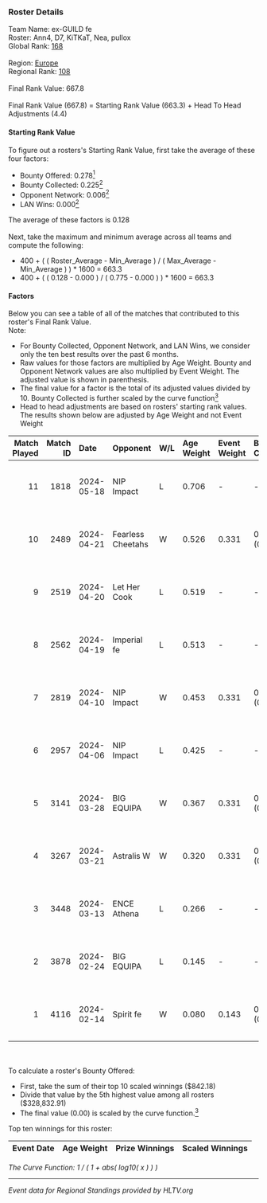 ### Roster Details<br />
Team Name: ex-GUILD fe<br />
Roster: Ann4, D7, KiTKaT, Nea, pullox<br />
Global Rank: [168](../standings_global.md)<br />
<br />
Region: [Europe]( ../standings_europe.md)<br />
Regional Rank: [108]( ../standings_europe.md)<br />
<br />
Final Rank Value:  667.8<br />
<br />
Final Rank Value (667.8) = Starting Rank Value (663.3) + Head To Head Adjustments (4.4)<br />

#### Starting Rank Value<br />
To figure out a rosters's Starting Rank Value, first take the average of these four factors:<br />
- Bounty Offered: 0.278[<sup>1</sup>](#table2)
- Bounty Collected: 0.225[<sup>2</sup>](#table1)
- Opponent Network: 0.006[<sup>2</sup>](#table1)
- LAN Wins: 0.000[<sup>2</sup>](#table1)

The average of these factors is 0.128<br />
<br />
Next, take the maximum and minimum average across all teams and compute the following:<br />
- 400 + ( ( Roster_Average - Min_Average ) / ( Max_Average - Min_Average ) ) * 1600 = 663.3
- 400 + ( ( 0.128 - 0.000 ) / ( 0.775 - 0.000 ) ) * 1600 = 663.3


#### Factors<br />
Below you can see a table of all of the matches that contributed to this roster's Final Rank Value.<br />
Note:<br />

- For Bounty Collected, Opponent Network, and LAN Wins, we consider only the ten best results over the past 6 months.
- Raw values for those factors are multiplied by Age Weight. Bounty and Opponent Network values are also multiplied by Event Weight. The adjusted value is shown in parenthesis.
- The final value for a factor is the total of its adjusted values divided by 10. Bounty Collected is further scaled by the curve function[<sup>3</sup>](#curveFunction)
- Head to head adjustments are based on rosters' starting rank values. The results shown below are adjusted by Age Weight and not Event Weight
<span id="table1"></span><br />


| Match Played | Match ID | Date       | Opponent          | W/L | Age Weight | Event Weight | Bounty Collected | Opponent Network | LAN Wins  | H2H Adj. | Roster                        |
| -: | -: | :- | :- | :- | :- | :- | :- | :- | :- | -: | :- |
|           11 |     1818 | 2024-05-18 | NIP Impact        | L   | 0.706      | -            | -                | -                | -         |    -9.35 | Ann4, D7, KiTKaT, Nea, pullox |
|           10 |     2489 | 2024-04-21 | Fearless Cheetahs | W   | 0.526      | 0.331        | 0.003 (0.001)    | 0.067 (0.012)    | 0 (0.000) |     9.11 | Ann4, D7, KiTKaT, Nea, pullox |
|            9 |     2519 | 2024-04-20 | Let Her Cook      | L   | 0.519      | -            | -                | -                | -         |    -3.38 | Ann4, D7, KiTKaT, Nea, pullox |
|            8 |     2562 | 2024-04-19 | Imperial fe       | L   | 0.513      | -            | -                | -                | -         |    -1.75 | Ann4, D7, KiTKaT, Nea, pullox |
|            7 |     2819 | 2024-04-10 | NIP Impact        | W   | 0.453      | 0.331        | 0.006 (0.001)    | 0.191 (0.029)    | 0 (0.000) |     8.36 | Ann4, D7, KiTKaT, Nea, pullox |
|            6 |     2957 | 2024-04-06 | NIP Impact        | L   | 0.425      | -            | -                | -                | -         |    -5.89 | Ann4, D7, KiTKaT, Nea, pullox |
|            5 |     3141 | 2024-03-28 | BIG EQUIPA        | W   | 0.367      | 0.331        | 0.018 (0.002)    | 0.157 (0.019)    | 0 (0.000) |     7.56 | Ann4, D7, KiTKaT, Nea, pullox |
|            4 |     3267 | 2024-03-21 | Astralis W        | W   | 0.320      | 0.331        | 0.001 (0.000)    | 0.022 (0.002)    | 0 (0.000) |     4.53 | Ann4, D7, KiTKaT, Nea, pullox |
|            3 |     3448 | 2024-03-13 | ENCE Athena       | L   | 0.266      | -            | -                | -                | -         |    -4.40 | Ann4, D7, KiTKaT, Nea, pullox |
|            2 |     3878 | 2024-02-24 | BIG EQUIPA        | L   | 0.145      | -            | -                | -                | -         |    -1.60 | Ann4, D7, KiTKaT, Nea, pullox |
|            1 |     4116 | 2024-02-14 | Spirit fe         | W   | 0.080      | 0.143        | 0.005 (0.000)    | 0.101 (0.001)    | 0 (0.000) |     1.26 | Ann4, D7, KiTKaT, Nea, pullox |

<br />
<span id="table2"></span><br />
To calculate a roster's Bounty Offered:<br />

- First, take the sum of their top 10 scaled winnings ($842.18)
- Divide that value by the 5th highest value among all rosters ($328,832.91)
- The final value (0.00) is scaled by the curve function.[<sup>3</sup>](#curveFunction)

Top ten winnings for this roster:<br />

| Event Date | Age Weight | Prize Winnings | Scaled Winnings |
| :- | -: | :- | :- |


<span id="curveFunction"></span>_The Curve Function: 1 / ( 1 + abs( log10( x ) ) )_<br />

---
_Event data for Regional Standings provided by HLTV.org_<br />

